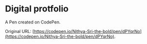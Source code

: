 # Digital protfolio

A Pen created on CodePen.

Original URL: [https://codepen.io/Nithya-Sri-the-bold/pen/dPYqrNo](https://codepen.io/Nithya-Sri-the-bold/pen/dPYqrNo).

